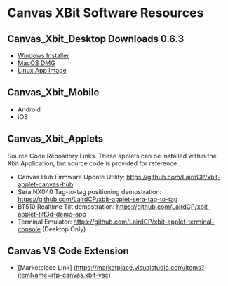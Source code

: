# Canvas XBit Software Resources

## Canvas_Xbit_Desktop Downloads 0.6.3
- [Windows Installer](https://2784-public.s3.amazonaws.com/xbit-Setup-0.6.3.exe)
- [MacOS DMG](https://2784-public.s3.amazonaws.com/xbit-0.6.3.dmg)
- [Linux App Image](https://2784-public.s3.amazonaws.com/xbit-0.6.3.AppImage)

## Canvas_Xbit_Mobile
- Android
- iOS

## Canvas_Xbit_Applets
Source Code Repository Links. These applets can be installed within the Xbit Application, but source code is provided for reference.
- Canvas Hub Firmware Update Utility: https://github.com/LairdCP/xbit-applet-canvas-hub
- Sera NX040 Tag-to-tag positioning demostration: https://github.com/LairdCP/xbit-applet-sera-tag-to-tag
- BT510 Realtime Tilt demostration: https://github.com/LairdCP/xbit-applet-tilt3d-demo-app
- Terminal Emulator: https://github.com/LairdCP/xbit-applet-terminal-console (Desktop Only)

## Canvas VS Code Extension
- [Marketplace Link] (https://marketplace.visualstudio.com/items?itemName=rfp-canvas.xbit-vsc)
